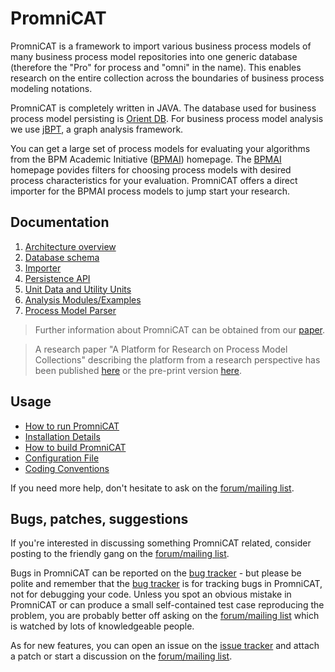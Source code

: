 # PromniCAT #
PromniCAT is a framework to import various business process models of many business process model repositories into one generic database (therefore the "Pro" for process and "omni" in the name). This enables research on the entire collection across the boundaries of business process modeling notations.

PromniCAT is completely written in JAVA. The database used for business process model persisting is [Orient DB](http://www.orientechnologies.com/orient-db.htm). For business process model analysis we use [jBPT](http://code.google.com/p/jbpt/), a graph analysis framework.

You can get a large set of process models for evaluating your algorithms from the BPM Academic Initiative ([BPMAI](http://bpmai.org/download/index.html)) homepage. The [BPMAI](http://bpmai.org/download/index.html) homepage povides filters for choosing process models with desired process characteristics for your evaluation.
PromniCAT offers a direct importer for the BPMAI process models to jump start your research.

## Documentation ##
  1. [Architecture overview](architecture_overview.md)
  1. [Database schema](database_schema.md)
  1. [Importer](Importer.md)
  1. [Persistence API](persistence_api.md)
  1. [Unit Data and Utility Units](utility_units.md)
  1. [Analysis Modules/Examples](analysis_examples.md)
  1. [Process Model Parser](parser.md)

> Further information about PromniCAT can be obtained from our [paper](http://wiki.promnicat.googlecode.com/git/promnicat.pdf).

> A research paper "A Platform for Research on Process Model Collections" describing the platform from a research perspective has been published
> [here](http://link.springer.com/chapter/10.1007%2F978-3-642-33155-8_2) or the pre-print version [here](http://bpt.hpi.uni-potsdam.de/pub/Public/AndreasMeyer/A_Platform_for_Research_on_Process_Model_Collections.pdf).



## Usage ##
  * [How to run PromniCAT](How_to_run.md)
  * [Installation Details](install.md)
  * [How to build PromniCAT](build.md)
  * [Configuration File](config.md)
  * [Coding Conventions](coding_conventions.md)

If you need more help, don't hesitate to ask on the [forum/mailing list](https://groups.google.com/group/promnicat).

## Bugs, patches, suggestions ##

If you're interested in discussing something PromniCAT related, consider posting to the friendly gang on the [forum/mailing list](https://groups.google.com/group/promnicat).

Bugs in PromniCAT can be reported on the [bug tracker](http://code.google.com/p/promnicat/issues/list) - but please be polite and remember that the [bug tracker](http://code.google.com/p/promnicat/issues/list) is for tracking bugs in PromniCAT, not for debugging your code. Unless you spot an obvious mistake in PromniCAT or can produce a small self-contained test case reproducing the problem, you are probably better off asking on the [forum/mailing list](https://groups.google.com/group/promnicat) which is watched by lots of knowledgeable people.

As for new features, you can open an issue on the [issue tracker](http://code.google.com/p/promnicat/issues/list) and attach a patch or start a discussion on the [forum/mailing list](https://groups.google.com/group/promnicat).